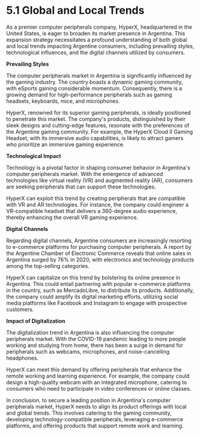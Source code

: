 # 5.1 Global and Local Trends

As a premier computer peripherals company, HyperX, headquartered in the United States, is eager to broaden its market presence in Argentina. This expansion strategy necessitates a profound understanding of both global and local trends impacting Argentine consumers, including prevailing styles, technological influences, and the digital channels utilized by consumers.

**Prevailing Styles**

The computer peripherals market in Argentina is significantly influenced by the gaming industry. The country boasts a dynamic gaming community, with eSports gaining considerable momentum. Consequently, there is a growing demand for high-performance peripherals such as gaming headsets, keyboards, mice, and microphones.

HyperX, renowned for its superior gaming peripherals, is ideally positioned to penetrate this market. The company's products, distinguished by their sleek designs and cutting-edge features, resonate with the preferences of the Argentine gaming community. For example, the HyperX Cloud II Gaming Headset, with its immersive audio capabilities, is likely to attract gamers who prioritize an immersive gaming experience.

**Technological Impact**

Technology is a pivotal factor in shaping consumer behavior in Argentina's computer peripherals market. With the emergence of advanced technologies like virtual reality (VR) and augmented reality (AR), consumers are seeking peripherals that can support these technologies.

HyperX can exploit this trend by creating peripherals that are compatible with VR and AR technologies. For instance, the company could engineer a VR-compatible headset that delivers a 360-degree audio experience, thereby enhancing the overall VR gaming experience.

**Digital Channels**

Regarding digital channels, Argentine consumers are increasingly resorting to e-commerce platforms for purchasing computer peripherals. A report by the Argentine Chamber of Electronic Commerce reveals that online sales in Argentina surged by 76% in 2020, with electronics and technology products among the top-selling categories.

HyperX can capitalize on this trend by bolstering its online presence in Argentina. This could entail partnering with popular e-commerce platforms in the country, such as MercadoLibre, to distribute its products. Additionally, the company could amplify its digital marketing efforts, utilizing social media platforms like Facebook and Instagram to engage with prospective customers.

**Impact of Digitalization**

The digitalization trend in Argentina is also influencing the computer peripherals market. With the COVID-19 pandemic leading to more people working and studying from home, there has been a surge in demand for peripherals such as webcams, microphones, and noise-cancelling headphones.

HyperX can meet this demand by offering peripherals that enhance the remote working and learning experience. For example, the company could design a high-quality webcam with an integrated microphone, catering to consumers who need to participate in video conferences or online classes.

In conclusion, to secure a leading position in Argentina's computer peripherals market, HyperX needs to align its product offerings with local and global trends. This involves catering to the gaming community, developing technology-compatible peripherals, leveraging e-commerce platforms, and offering products that support remote work and learning.